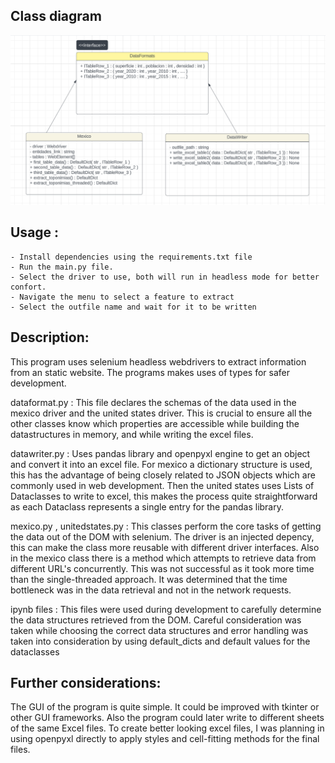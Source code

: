 ## Class diagram
![alt text](https://github.com/daniel117622/entrevista_ai/blob/main/estructura_de_clases.PNG?raw=true)


## Usage : 
    - Install dependencies using the requirements.txt file
    - Run the main.py file.
    - Select the driver to use, both will run in headless mode for better confort.
    - Navigate the menu to select a feature to extract
    - Select the outfile name and wait for it to be written

## Description:
This program uses selenium headless webdrivers to extract information from an static website. The programs makes uses of types for safer development. 

dataformat.py : This file declares the schemas of the data used in the mexico driver and the united states driver. This is crucial to ensure all the other classes know which properties are accessible while building the datastructures in memory, and while writing the excel files.

datawriter.py : Uses pandas library and openpyxl engine to get an object and convert it into an excel file. For mexico a dictionary structure is used, this has the advantage of being closely related to JSON objects which are commonly used in web development. Then the united states uses Lists of Dataclasses to write to excel, this makes the process quite straightforward as each Dataclass represents a single entry for the pandas library.

mexico.py , unitedstates.py : This classes perform the core tasks of getting the data out of the DOM with selenium. The driver is an injected depency, this can make the class more reusable with different driver interfaces. Also in the mexico class there is a method which attempts to retrieve data from different URL's concurrently. This was not successful as it took more time than the single-threaded approach. It was determined that the time bottleneck was in the data retrieval and not in the network requests.

ipynb files : This files were used during development to carefully determine the data structures retrieved from the DOM. Careful consideration was taken while choosing the correct data structures and error handling was taken into consideration by using default_dicts and default values for the dataclasses

## Further considerations: 
The GUI of the program is quite simple. It could be improved with tkinter or other GUI frameworks. Also the program could later write to different sheets of the same Excel files. To create better looking excel files, I was planning in using openpyxl directly to apply styles and cell-fitting methods for the final files. 




    